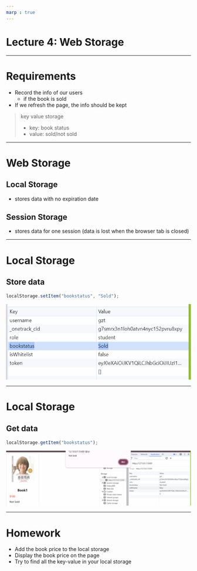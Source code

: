 ```yaml
---
marp : true
---
```


# Lecture 4: Web Storage

---

# Requirements

- Record the info of our users
  - if the book is sold
- If we refresh the page, the info should be kept

> key value storage
> - key: book status
> - value: sold/not sold

---

# Web Storage

## Local Storage
- stores data with no expiration date

## Session Storage
- stores data for one session (data is lost when the browser tab is closed)

---

# Local Storage

## Store data

```js
localStorage.setItem("bookstatus", "Sold");
```

![Alt text](./assets/1.png)

---

# Local Storage

## Get data

```js
localStorage.getItem("bookstatus");
```
![Alt text](./assets/2.png)

---

# Homework

- Add the book price to the local storage
- Display the book price on the page
- Try to find all the key-value in your local storage